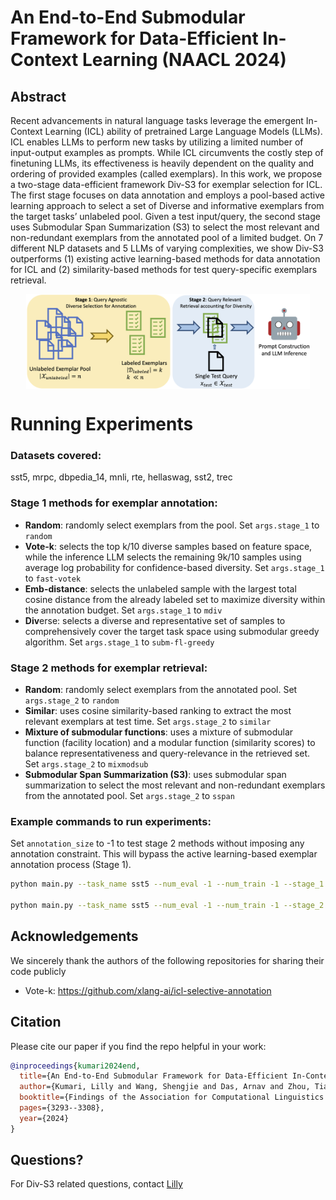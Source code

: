 # An End-to-End Submodular Framework for Data-Efficient In-Context Learning (NAACL 2024)

## Abstract

Recent advancements in natural language tasks leverage the emergent In-Context Learning (ICL) ability of pretrained Large Language Models (LLMs). ICL enables LLMs to perform new tasks by utilizing a limited number of input-output examples as prompts. While ICL circumvents the costly step of finetuning LLMs, its effectiveness is heavily dependent on the quality and ordering of provided examples (called exemplars). In this work, we propose a two-stage data-efficient framework Div-S3 for exemplar selection for ICL. The first stage focuses on data annotation and employs a pool-based active learning approach to select a set of Diverse and informative exemplars from the target tasks’ unlabeled pool. Given a test input/query, the second stage uses Submodular Span Summarization (S3) to select the most relevant and non-redundant exemplars from the annotated pool of a limited budget. On 7 different NLP datasets and 5 LLMs of varying complexities, we show Div-S3 outperforms (1) existing active learning-based methods for data annotation for ICL and (2) similarity-based methods for test query-specific exemplars retrieval.


<p align="center" width="40%">
<a ><img src="images/divs3_paper_illus_bot.png" alt="overview" style="width: 90%; min-width: 300px; display: block; margin: auto;"></a>
</p>

# Running Experiments

### Datasets covered: 
sst5, mrpc, dbpedia_14, mnli, rte, hellaswag, sst2, trec

### Stage 1 methods for exemplar annotation:
- **Random**: randomly select exemplars from the pool. Set `args.stage_1` to `random`
- **Vote-k**: selects the top k/10 diverse samples based on feature space, while the inference LLM selects the remaining 9k/10 samples using average log probability for confidence-based diversity. Set `args.stage_1` to `fast-votek`
- **Emb-distance**: selects the unlabeled sample with the largest total cosine distance from the already labeled set to maximize diversity within the annotation budget. Set `args.stage_1` to `mdiv`
- **Div**erse: selects a diverse and representative set of samples to comprehensively cover the target task space using submodular greedy algorithm. Set `args.stage_1` to `subm-fl-greedy`

### Stage 2 methods for exemplar retrieval:
- **Random**: randomly select exemplars from the annotated pool. Set `args.stage_2` to `random`
- **Similar**: uses cosine similarity-based ranking to extract the most relevant exemplars at test time. Set `args.stage_2` to `similar`
- **Mixture of submodular functions**: uses a mixture of submodular function (facility location) and a modular function (similarity scores) to balance representativeness and query-relevance in the retrieved set. Set `args.stage_2` to `mixmodsub`
- **Submodular Span Summarization (S3)**: uses submodular span summarization to select the most relevant and non-redundant exemplars from the annotated pool. Set `args.stage_2` to `sspan`

### Example commands to run experiments:
Set `annotation_size` to -1 to test stage 2 methods without imposing any annotation constraint. This will bypass the active learning-based exemplar annotation process (Stage 1).

```bash
python main.py --task_name sst5 --num_eval -1 --num_train -1 --stage_1 subm-fl-greedy --stage_2 sspan --annotation_size 100 --seed 0 --fl_sim_metric cos1

python main.py --task_name sst5 --num_eval -1 --num_train -1 --stage_2 sspan --annotation_size -1 --seed 0 --fl_sim_metric cos1
```


## Acknowledgements
We sincerely thank the authors of the following repositories for sharing their code publicly
- Vote-k: https://github.com/xlang-ai/icl-selective-annotation


## Citation
Please cite our paper if you find the repo helpful in your work:

```bibtex
@inproceedings{kumari2024end,
  title={An End-to-End Submodular Framework for Data-Efficient In-Context Learning},
  author={Kumari, Lilly and Wang, Shengjie and Das, Arnav and Zhou, Tianyi and Bilmes, Jeff},
  booktitle={Findings of the Association for Computational Linguistics: NAACL 2024},
  pages={3293--3308},
  year={2024}
}
```


## Questions?
For Div-S3 related questions, contact [Lilly](lkumari@uw.edu)  </br>